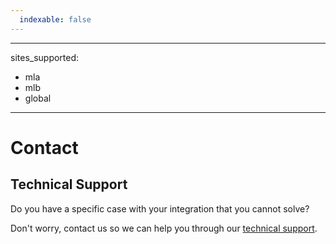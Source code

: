 ```yaml
---
  indexable: false
---
```


---
sites_supported:
  - mla
  - mlb
  - global
---

# Contact

## Technical Support

Do you have a specific case with your integration that you cannot solve?

Don't worry, contact us so we can help you through our [technical support](https://www.mercadopago.com.ar/developers/es/support).
